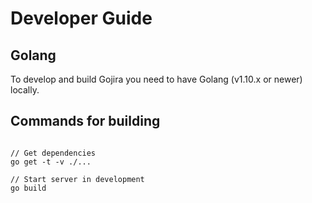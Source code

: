 # Developer Guide

## Golang

To develop and build Gojira you need to have Golang (v1.10.x or newer) locally.


## Commands for building

```shell

// Get dependencies
go get -t -v ./...

// Start server in development
go build

```
